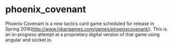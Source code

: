 # phoenix_covenant
  Phoenix Covenant is a new tactics card game scheduled for release in Spring 2016(http://www.hikarigames.com/games/phoenixcovenant/). This is an in-progress attempt at a proprietary digital version of that game using angular and socket.io. 
  
  
